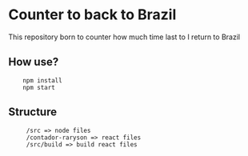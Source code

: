 # Counter to back to Brazil
This repository born to counter how much time last to I return to Brazil

## How use?
```
    npm install
    npm start
```


## Structure
```
     /src => node files
     /contador-raryson => react files
     /src/build => build react files
```
